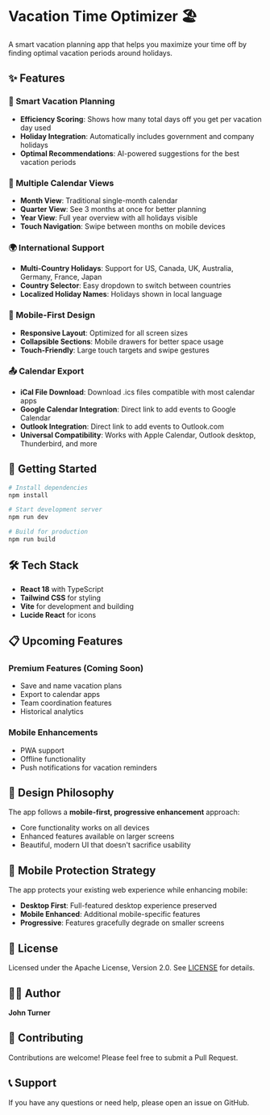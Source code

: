 # Vacation Time Optimizer 🏖️

A smart vacation planning app that helps you maximize your time off by finding optimal vacation periods around holidays.

## ✨ Features

### 🎯 Smart Vacation Planning
- **Efficiency Scoring**: Shows how many total days off you get per vacation day used
- **Holiday Integration**: Automatically includes government and company holidays
- **Optimal Recommendations**: AI-powered suggestions for the best vacation periods

### 📅 Multiple Calendar Views
- **Month View**: Traditional single-month calendar
- **Quarter View**: See 3 months at once for better planning
- **Year View**: Full year overview with all holidays visible
- **Touch Navigation**: Swipe between months on mobile devices

### 🌍 International Support
- **Multi-Country Holidays**: Support for US, Canada, UK, Australia, Germany, France, Japan
- **Country Selector**: Easy dropdown to switch between countries
- **Localized Holiday Names**: Holidays shown in local language

### 📱 Mobile-First Design
- **Responsive Layout**: Optimized for all screen sizes
- **Collapsible Sections**: Mobile drawers for better space usage
- **Touch-Friendly**: Large touch targets and swipe gestures

### 📤 Calendar Export
- **iCal File Download**: Download .ics files compatible with most calendar apps
- **Google Calendar Integration**: Direct link to add events to Google Calendar  
- **Outlook Integration**: Direct link to add events to Outlook.com
- **Universal Compatibility**: Works with Apple Calendar, Outlook desktop, Thunderbird, and more

## 🚀 Getting Started

```bash
# Install dependencies
npm install

# Start development server
npm run dev

# Build for production
npm run build
```

## 🛠️ Tech Stack

- **React 18** with TypeScript
- **Tailwind CSS** for styling
- **Vite** for development and building
- **Lucide React** for icons

## 📋 Upcoming Features

### Premium Features (Coming Soon)
- Save and name vacation plans
- Export to calendar apps
- Team coordination features
- Historical analytics

### Mobile Enhancements
- PWA support
- Offline functionality
- Push notifications for vacation reminders

## 🎨 Design Philosophy

The app follows a **mobile-first, progressive enhancement** approach:
- Core functionality works on all devices
- Enhanced features available on larger screens
- Beautiful, modern UI that doesn't sacrifice usability

## 📱 Mobile Protection Strategy

The app protects your existing web experience while enhancing mobile:
- **Desktop First**: Full-featured desktop experience preserved
- **Mobile Enhanced**: Additional mobile-specific features
- **Progressive**: Features gracefully degrade on smaller screens

## 📄 License

Licensed under the Apache License, Version 2.0. See [LICENSE](./LICENSE) for details.

## 👨‍💻 Author

**John Turner**

## 🤝 Contributing

Contributions are welcome! Please feel free to submit a Pull Request.

## 📞 Support

If you have any questions or need help, please open an issue on GitHub.
